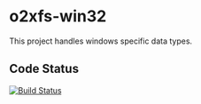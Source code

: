 o2xfs-win32
=====

This project handles windows specific data types.

## Code Status

[![Build Status](https://api.travis-ci.org/AndreasFagschlunger/o2xfs-win32.svg?branch=develop)](https://travis-ci.org/AndreasFagschlunger/o2xfs-win32)
